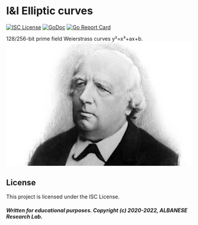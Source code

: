 # I&I Elliptic curves
[![ISC License](http://img.shields.io/badge/license-ISC-blue.svg)](https://github.com/pedroalbanese/curves/blob/master/LICENSE.md) 
[![GoDoc](https://godoc.org/github.com/pedroalbanese/curves?status.png)](http://godoc.org/github.com/pedroalbanese/curves)
[![Go Report Card](https://goreportcard.com/badge/github.com/pedroalbanese/curves)](https://goreportcard.com/report/github.com/pedroalbanese/curves)

128/256-bit prime field Weierstrass curves y²=x³+ax+b.
![Weierstrass](weierstrass.jpg "Don't click here")

## License
This project is licensed under the ISC License.
##### Written for educational purposes. Copyright (c) 2020-2022, ALBANESE Research Lab.

